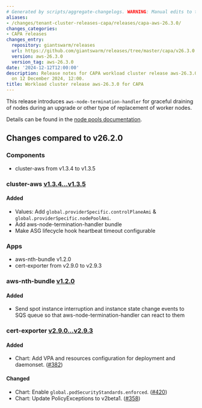 ```yaml
---
# Generated by scripts/aggregate-changelogs. WARNING: Manual edits to this files will be overwritten.
aliases:
- /changes/tenant-cluster-releases-capa/releases/capa-aws-26.3.0/
changes_categories:
- CAPA releases
changes_entry:
  repository: giantswarm/releases
  url: https://github.com/giantswarm/releases/tree/master/capa/v26.3.0
  version: aws-26.3.0
  version_tag: aws-26.3.0
date: '2024-12-12T12:00:00'
description: Release notes for CAPA workload cluster release aws-26.3.0, published
  on 12 December 2024, 12:00.
title: Workload cluster release aws-26.3.0 for CAPA
---
```


This release introduces `aws-node-termination-handler` for graceful draining of nodes during an upgrade or other type of replacement of worker nodes.

Details can be found in the [node pools documentation](https://docs.giantswarm.io/tutorials/fleet-management/cluster-management/node-pools/#what-happens-when-rolling-nodes).

## Changes compared to v26.2.0

### Components

- cluster-aws from v1.3.4 to v1.3.5

### cluster-aws [v1.3.4...v1.3.5](https://github.com/giantswarm/cluster-aws/compare/v1.3.4...v1.3.5)

#### Added

- Values: Add `global.providerSpecific.controlPlaneAmi` & `global.providerSpecific.nodePoolAmi`.
- Add aws-node-termination-handler bundle
- Make ASG lifecycle hook heartbeat timeout configurable

### Apps

- aws-nth-bundle v1.2.0
- cert-exporter from v2.9.0 to v2.9.3

### aws-nth-bundle [v1.2.0](https://github.com/giantswarm/aws-nth-bundle/releases/tag/v1.2.0)

#### Added

- Send spot instance interruption and instance state change events to SQS queue so that aws-node-termination-handler can react to them

### cert-exporter [v2.9.0...v2.9.3](https://github.com/giantswarm/cert-exporter/compare/v2.9.0...v2.9.3)

#### Added

- Chart: Add VPA and resources configuration for deployment and daemonset. ([#382](https://github.com/giantswarm/cert-exporter/pull/382))

#### Changed

- Chart: Enable `global.podSecurityStandards.enforced`. ([#420](https://github.com/giantswarm/cert-exporter/pull/420))
- Chart: Update PolicyExceptions to v2beta1. ([#358](https://github.com/giantswarm/cert-exporter/pull/358))
